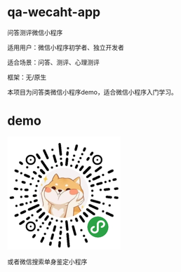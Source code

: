 # qa-wecaht-app

问答测评微信小程序

适用用户：微信小程序初学者、独立开发者

适合场景：问答、测评、心理测评

框架：无/原生

本项目为问答类微信小程序demo，适合微信小程序入门学习。


# demo

![image](https://github.com/KenRitchie/qa-wecaht-app/blob/master/images/code.jpg)


或者微信搜索单身鉴定小程序
